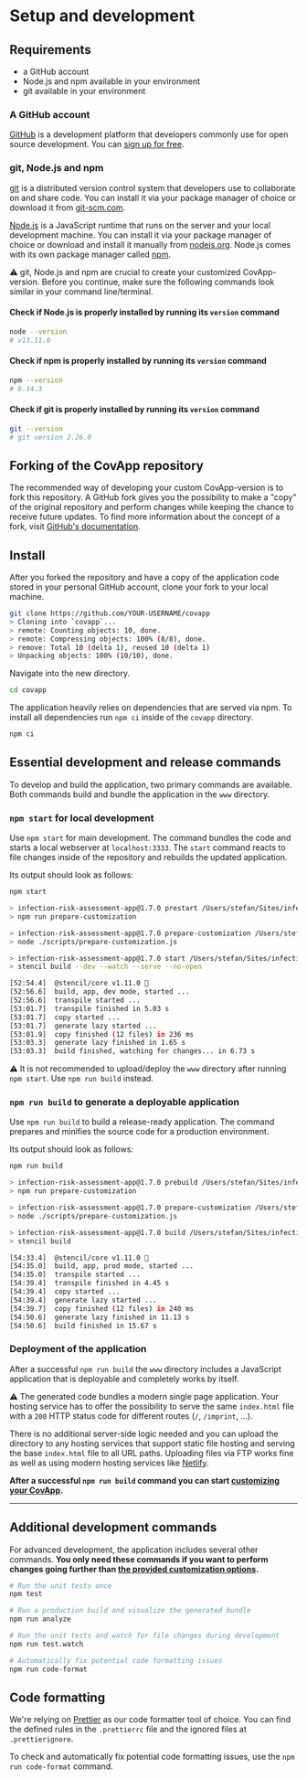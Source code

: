 # Setup and development

## Requirements

- a GitHub account
- Node.js and npm available in your environment
- git available in your environment

### A GitHub account

[GitHub](https://github.com) is a development platform that developers commonly use for open source development. You can [sign up for free](https://github.com/join).

### git, Node.js and npm

[git](https://git-scm.com/) is a distributed version control system that developers use to collaborate on and share code. You can install it via your package manager of choice or download it from [git-scm.com](https://git-scm.com/downloads).

[Node.js](https://nodejs.org/en/) is a JavaScript runtime that runs on the server and your local development machine. You can install it via your package manager of choice or download and install it manually from [nodejs.org](https://nodejs.org). Node.js comes with its own package manager called [npm](https://www.npmjs.com/).

⚠️ git, Node.js and npm are crucial to create your customized CovApp-version. Before you continue, make sure the following commands look similar in your command line/terminal.

#### Check if Node.js is properly installed by running its `version` command

```sh
node --version
# v13.11.0
```

#### Check if npm is properly installed by running its `version` command

```sh
npm --version
# 6.14.3
```

#### Check if git is properly installed by running its `version` command

```sh
git --version
# git version 2.26.0
```

## Forking of the CovApp repository

The recommended way of developing your custom CovApp-version is to fork this repository. A GitHub fork gives you the possibility to make a "copy" of the original repository and perform changes while keeping the chance to receive future updates. To find more information about the concept of a fork, visit [GitHub's documentation](https://help.github.com/en/github/getting-started-with-github/fork-a-repo).

## Install

After you forked the repository and have a copy of the application code stored in your personal GitHub account, clone your fork to your local machine.

```sh
git clone https://github.com/YOUR-USERNAME/covapp
> Cloning into `covapp`...
> remote: Counting objects: 10, done.
> remote: Compressing objects: 100% (8/8), done.
> remove: Total 10 (delta 1), reused 10 (delta 1)
> Unpacking objects: 100% (10/10), done.
```

Navigate into the new directory.

```sh
cd covapp
```

The application heavily relies on dependencies that are served via npm. To install all dependencies run `npm ci` inside of the `covapp` directory.

```sh
npm ci
```

## Essential development and release commands

To develop and build the application, two primary commands are available. Both commands build and bundle the application in the `www` directory.

### `npm start` for local development

Use `npm start` for main development. The command bundles the code and starts a local webserver at `localhost:3333`. The `start` command reacts to file changes inside of the repository and rebuilds the updated application.

Its output should look as follows:

```sh
npm start

> infection-risk-assessment-app@1.7.0 prestart /Users/stefan/Sites/infection-risk-assessment
> npm run prepare-customization

> infection-risk-assessment-app@1.7.0 prepare-customization /Users/stefan/Sites/infection-risk-assessment
> node ./scripts/prepare-customization.js

> infection-risk-assessment-app@1.7.0 start /Users/stefan/Sites/infection-risk-assessment
> stencil build --dev --watch --serve --no-open

[52:54.4]  @stencil/core v1.11.0 🍿
[52:56.6]  build, app, dev mode, started ...
[52:56.6]  transpile started ...
[53:01.7]  transpile finished in 5.03 s
[53:01.7]  copy started ...
[53:01.7]  generate lazy started ...
[53:01.9]  copy finished (12 files) in 236 ms
[53:03.3]  generate lazy finished in 1.65 s
[53:03.3]  build finished, watching for changes... in 6.73 s
```

⚠️ It is not recommended to upload/deploy the `www` directory after running `npm start`. Use `npm run build` instead.

### `npm run build` to generate a deployable application

Use `npm run build` to build a release-ready application. The command prepares and minifies the source code for a production environment.

Its output should look as follows:

```sh
npm run build

> infection-risk-assessment-app@1.7.0 prebuild /Users/stefan/Sites/infection-risk-assessment
> npm run prepare-customization

> infection-risk-assessment-app@1.7.0 prepare-customization /Users/stefan/Sites/infection-risk-assessment
> node ./scripts/prepare-customization.js

> infection-risk-assessment-app@1.7.0 build /Users/stefan/Sites/infection-risk-assessment
> stencil build

[54:33.4]  @stencil/core v1.11.0 🍿
[54:35.0]  build, app, prod mode, started ...
[54:35.0]  transpile started ...
[54:39.4]  transpile finished in 4.45 s
[54:39.4]  copy started ...
[54:39.4]  generate lazy started ...
[54:39.7]  copy finished (12 files) in 240 ms
[54:50.6]  generate lazy finished in 11.13 s
[54:50.6]  build finished in 15.67 s

```

### Deployment of the application

After a successful `npm run build` the `www` directory includes a JavaScript application that is deployable and completely works by itself.

⚠️ The generated code bundles a modern single page application. Your hosting service has to offer the possibility to serve the same `index.html` file with a `200` HTTP status code for different routes (`/`, `/imprint`, ...).

There is no additional server-side logic needed and you can upload the directory to any hosting services that support static file hosting and serving the base `index.html` file to all URL paths. Uploading files via FTP works fine as well as using modern hosting services like [Netlify](https://www.netlify.com/).

**After a successful `npm run build` command you can start [customizing your CovApp](./CUSTOMIZATION.md).**

---

## Additional development commands

For advanced development, the application includes several other commands. **You only need these commands if you want to perform changes going further than [the provided customization options](./CUSTOMIZATION.md).**

```sh
# Run the unit tests once
npm test

# Run a production build and visualize the generated bundle
npm run analyze

# Run the unit tests and watch for file changes during development
npm run test.watch

# Automatically fix potential code formatting issues
npm run code-format
```

## Code formatting

We're relying on [Prettier](https://prettier.io/) as our code formatter tool of choice. You can find the defined rules in the `.prettierrc` file and the ignored files at `.prettierignore`.

To check and automatically fix potential code formatting issues, use the `npm run code-format` command.

